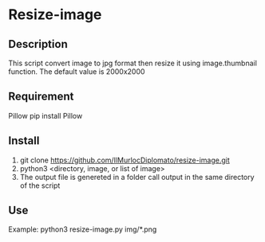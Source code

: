 # Resize-image


## Description

This script convert image to jpg format then resize it using image.thumbnail function.
The default value is 2000x2000

## Requirement

Pillow
pip install Pillow 

## Install

1. git clone https://github.com/IlMurlocDiplomato/resize-image.git
2. python3 <directory, image, or list of image>
3. The output file is genereted in a folder call output in the same directory of the script
## Use

Example: python3 resize-image.py img/*.png 
